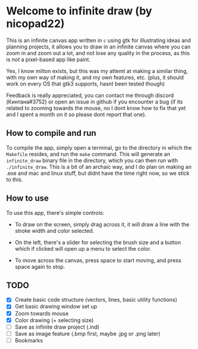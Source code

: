 # Welcome to infinite draw (by nicopad22)

This is an infinite canvas app written in `c` using gtk for illustrating ideas and planning projects, it allows you to draw in an infinite canvas where you can zoom in and zoom out a lot, and not lose any quality in the process, as this is *not* a pixel-based app like paint.

Yes, I know milton exists, but this was my attemt at making a similar thing, with my own way of making it, and my own features, etc. (plus, it should work on every OS that gtk3 supports, hasnt been tested though)

Feedback is really appreciated, you can contact me through discord (Кинтана#3752) or open an issue in github if you encounter a bug (if its related to zooming towards the mouse, no I dont know how to fix that yet and I spent a month on it so please dont report that one).

## How to compile and run

To compile the app, simply open a terminal, go to the directory in which the `Makefile` resides, and run the `make` command. This will generate an `infinite_draw` binary file in the directory, which you can then run with `./infinite_draw`. This is a bit of an archaic way, and I do plan on making an .exe and mac and linux stuff, but didnt have the time right now, so we stick to this.

## How to use

To use this app, there's simple controls:

- To draw on the screen, simply drag across it, it will draw a line with the stroke width and color selected.

- On the left, there's a slider for selecting the brush size and a button which if clicked will open up a menu to select the color.

- To move across the canvas, press space to start moving, and press space again to stop.

## TODO

- [x] Create basic code structure (vectors, lines, basic utility functions)
- [x] Get basic drawing window set up
- [x] Zoom towards mouse
- [x] Color drawing (+ selecting size)
- [ ] Save as infinite draw project (.ind)
- [ ] Save as image feature (.bmp first, maybe .jpg or .png later)
- [ ] Bookmarks

